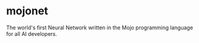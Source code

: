 # mojonet
The world's first Neural Network written in the Mojo programming language for all AI developers.
